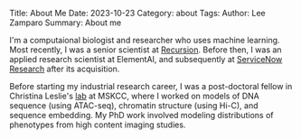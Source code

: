 Title: About Me
Date: 2023-10-23
Category: about
Tags: 
Author: Lee Zamparo
Summary: About me

I'm a computaional biologist and researcher who uses machine learning.  Most recently, I was a senior scientist at [Recursion](https://www.recursionpharma.com).  Before then, I was an applied research scientist at ElementAI, and subsequently at [ServiceNow Research](https://www.servicenow.com/research/) after its acquisition.

Before starting my industrial research career, I was a post-doctoral fellow in Christina Leslie's [lab](https://www.mskcc.org/research/ski/labs/christina-leslie) at MSKCC, where I worked on models of DNA sequence (using ATAC-seq), chromatin structure (using Hi-C), and sequence embedding. My PhD work involved modeling distributions of phenotypes from high content imaging studies. 